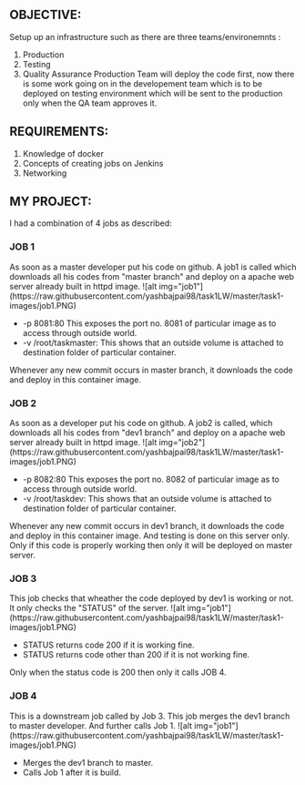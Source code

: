 <h2>OBJECTIVE:</h2>
Setup up an infrastructure such as there are three teams/environemnts :

1. Production
2. Testing
3. Quality Assurance
Production Team will deploy the code first, now there is some work going on in the developement team which is to be deployed on testing environment which will be sent to the production only when the QA team approves it.

<h2>REQUIREMENTS:</h2>
<ol>
<li>Knowledge of docker</li>
<li>Concepts of creating jobs on Jenkins</li>
<li>Networking</li>
</ol>

<h2>MY PROJECT:</h2>
I had a combination of 4 jobs as described:
<h3>JOB 1</h3>
As soon as a master developer put his code on github. A job1 is called which downloads all his codes from "master branch" and deploy on a apache web server already built in httpd image.
![alt img="job1"](https://raw.githubusercontent.com/yashbajpai98/task1LW/master/task1-images/job1.PNG)
<ul>
  <li> -p 8081:80 This exposes the port no. 8081 of particular image as to access through outside world. </li>
  <li> -v /root/taskmaster: This shows that an outside volume is attached to destination folder of particular container.
</ul>
Whenever any new commit occurs in master branch, it downloads the code and deploy in this container image.

<h3>JOB 2</h3>
As soon as a developer put his code on github. A job2 is called, which downloads all his codes from "dev1 branch" and deploy on a apache web server already built in httpd image.
![alt img="job2"](https://raw.githubusercontent.com/yashbajpai98/task1LW/master/task1-images/job1.PNG)
<ul>
  <li> -p 8082:80 This exposes the port no. 8082 of particular image as to access through outside world. </li>
  <li> -v /root/taskdev: This shows that an outside volume is attached to destination folder of particular container.
</ul>
Whenever any new commit occurs in dev1 branch, it downloads the code and deploy in this container image. And testing is done on this server only. Only if this code is properly working then only it will be deployed on master server.

<h3>JOB 3</h3>
This job checks that wheather the code deployed by dev1 is working or not. It only checks the "STATUS" of the server.
![alt img="job1"](https://raw.githubusercontent.com/yashbajpai98/task1LW/master/task1-images/job1.PNG)
<ul>
  <li> STATUS returns code 200 if it is working fine. </li>
  <li> STATUS returns code other than 200 if it is not working fine. </li>
 </ul>
Only when the status code is 200 then only it calls JOB 4.

<h3>JOB 4</h3>
This is a downstream job called by Job 3. This job merges the dev1 branch to master developer. And further calls Job 1.
![alt img="job1"](https://raw.githubusercontent.com/yashbajpai98/task1LW/master/task1-images/job1.PNG)
<ul>
  <li> Merges the dev1 branch to master.</li>
  <li> Calls Job 1 after it is build.</li>
 </ul>


